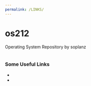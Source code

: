 ```yaml
---
permalink: /LINKS/
---
```

# os212
Operating System Repository by soplanz
<br><br>
### Some Useful Links
*
*
